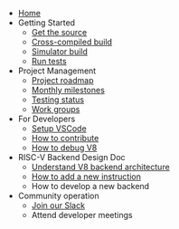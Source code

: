 - [Home](home)
- Getting Started
  - [Get the source](get-the-source)
  - [Cross-compiled build](cross-compiled-build)
  - [Simulator build](simulator-build)
  - [Run tests](run-tests)
- Project Management
  - [Project roadmap](Project-Roadmap)
  - [Monthly milestones](Monthly-milestones)
  - [Testing status](Testing-Status)
  - [Work groups](Work-groups)
- For Developers
  - [Setup VSCode](VSCode-Setup)
  - [How to contribute](contributing)
  - [How to debug V8](How-to-debug-V8)
- RISC-V Backend Design Doc
  - [Understand V8 backend architecture](Understand-V8-backend-architecture)
  - [How to add a new instruction](How-to-add-a-new-instruction)
  - How to develop a new backend
- Community operation
  - [Join our Slack](https://forms.office.com/Pages/ResponsePage.aspx?id=8o_uD7KjGECcdTodVZH-3OiciJKG_BJHrqMNgnsFFqtUNlRUNEQ5QUgxNk0wVEVaTjJBTDNOMDNIQS4u)
  - Attend developer meetings
